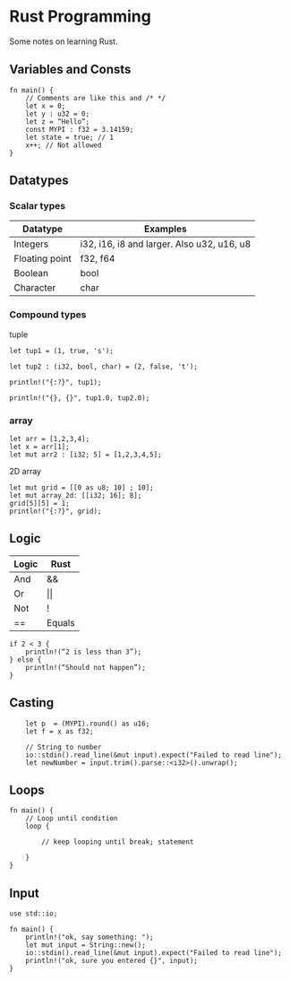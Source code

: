 # Rust Programming

Some notes on learning Rust.

## Variables and Consts

```
fn main() {
	// Comments are like this and /* */
	let x = 0;
	let y : u32 = 0;
	let z = “Hello”;
	const MYPI : f32 = 3.14159;
	let state = true; // 1
	x++; // Not allowed
}
```

## Datatypes

### Scalar types

|Datatype |Examples |
|-|-|
Integers |	 i32, i16, i8 and larger. Also u32, u16, u8
Floating point |	f32, f64
Boolean |	bool
Character	| char

### Compound types

tuple	

```
let tup1 = (1, true, 's');

let tup2 : (i32, bool, char) = (2, false, 't');

println!("{:?}", tup1);

println!("{}, {}", tup1.0, tup2.0);
```

### array	

```
let arr = [1,2,3,4];
let x = arr[1];
let mut arr2 : [i32; 5] = [1,2,3,4,5]; 
```

2D array	
```
let mut grid = [[0 as u8; 10] ; 10];
let mut array_2d: [[i32; 16]; 8];
grid[5][5] = 1;
println!("{:?}", grid);
```

## Logic

| Logic| Rust|
|--|--|
| And	| && |
| Or	| &#124;&#124; |
| Not	| ! |
| ==	| Equals |


```
if 2 < 3 {
	println!(“2 is less than 3”);
} else {
	println!(“Should not happen”);
}
```
## Casting
```
	let p  = (MYPI).round() as u16;
	let f = x as f32;

	// String to number
    io::stdin().read_line(&mut input).expect("Failed to read line");
    let newNumber = input.trim().parse::<i32>().unwrap();
```


## Loops
```
fn main() {
	// Loop until condition
	loop {

		// keep looping until break; statement

	}
}
```

## Input

```
use std::io;

fn main() {
    println!("ok, say something: ");
    let mut input = String::new();
    io::stdin().read_line(&mut input).expect("Failed to read line");
    println!("ok, sure you entered {}", input);
}
```
